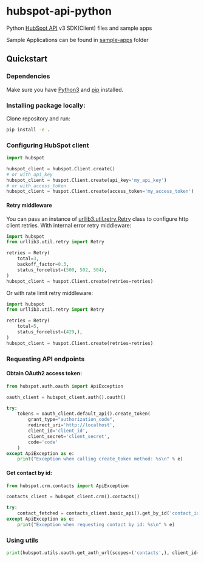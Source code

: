 # hubspot-api-python

Python [HubSpot API](https://developers.hubspot.com/docs-beta/overview) v3 SDK(Client) files and sample apps

Sample Applications can be found in [sample-apps](sample-apps/) folder

## Quickstart

### Dependencies

Make sure you have [Python3](https://docs.python.org/3/) and [pip](https://pypi.org/project/pip/) installed.

### Installing package locally:

Clone repository and run:

```bash
pip install -e .
```

### Configuring HubSpot client

```python
import hubspot

hubspot_client = hubspot.Client.create()
# or with api_key
hubspot_client = huspot.Client.create(api_key='my_api_key')
# or with access_token
hubspot_client = huspot.Client.create(access_token='my_access_token')
```

#### Retry middleware

You can pass an instance of [urllib3.util.retry.Retry](https://urllib3.readthedocs.io/en/latest/reference/urllib3.util.html) class to configure http client retries.
With internal error retry middleware:

```python
import hubspot
from urllib3.util.retry import Retry

retries = Retry(
    total=3,
    backoff_factor=0.3,
    status_forcelist=(500, 502, 504),
)
hubspot_client = huspot.Client.create(retries=retries)
```
Or with rate limit retry middleware:

```python
import hubspot
from urllib3.util.retry import Retry

retries = Retry(
    total=5,
    status_forcelist=(429,),
)
hubspot_client = huspot.Client.create(retries=retries)
```

### Requesting API endpoints

#### Obtain OAuth2 access token:

```python
from hubspot.auth.oauth import ApiException

oauth_client = hubspot_client.auth().oauth()

try:
    tokens = oauth_client.default_api().create_token(
        grant_type="authorization_code",
        redirect_uri='http://localhost',
        client_id='client_id',
        client_secret='client_secret',
        code='code'
    )
except ApiException as e:
    print("Exception when calling create_token method: %s\n" % e)
```

#### Get contact by id:

```python
from hubspot.crm.contacts import ApiException

contacts_client = hubspot_client.crm().contacts()

try:
    contact_fetched = contacts_client.basic_api().get_by_id('contact_id')
except ApiException as e:
    print("Exception when requesting contact by id: %s\n" % e)
```

### Using utils

```python
print(hubspot.utils.oauth.get_auth_url(scopes=('contacts',), client_id='client_id', redirect_uri='http://localhost'))
```
